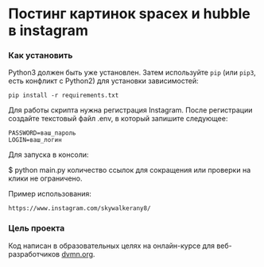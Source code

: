 # Постинг картинок spacex и hubble в instagram 

### Как установить

Python3 должен быть уже установлен. 
Затем используйте `pip` (или `pip3`, есть конфликт с Python2) для установки зависимостей:
```
pip install -r requirements.txt
```
Для работы скрипта нужна регистрация Instagram. 
После регистрации создайте текстовый файл .env, в который запишите следующее:
```
PASSWORD=ваш_пароль
LOGIN=ваш_логин
```

Для запуска в консоли:

$ python main.py 
количество ссылок для сокращения или проверки на клики не ограничено.

Пример использования:
```
https://www.instagram.com/skywalkerany8/
```
### Цель проекта

Код написан в образовательных целях на онлайн-курсе для веб-разработчиков [dvmn.org](https://dvmn.org/).
